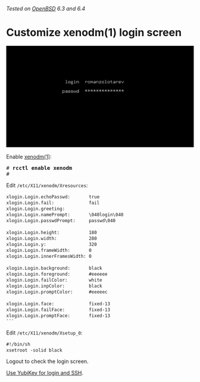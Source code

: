 _Tested on [OpenBSD](/openbsd/) 6.3 and 6.4_

# Customize xenodm(1) login screen

![login screen](xenodm.png)

Enable [xenodm(1)](https://man.openbsd.org/xenodm.1):

<pre>
# <b>rcctl enable xenodm</b>
#
</pre>

Edit `/etc/X11/xenodm/Xresources`:

	xlogin.Login.echoPasswd:       true
	xlogin.Login.fail:             fail
	xlogin.Login.greeting:
	xlogin.Login.namePrompt:       \040login\040
	xlogin.Login.passwdPrompt:     passwd\040

	xlogin.Login.height:           180
	xlogin.Login.width:            280
	xlogin.Login.y:                320
	xlogin.Login.frameWidth:       0
	xlogin.Login.innerFramesWidth: 0

	xlogin.Login.background:       black
	xlogin.Login.foreground:       #eeeeee
	xlogin.Login.failColor:        white
	xlogin.Login.inpColor:         black
	xlogin.Login.promptColor:      #eeeeec

	xlogin.Login.face:             fixed-13
	xlogin.Login.failFace:         fixed-13
	xlogin.Login.promptFace:       fixed-13
	```

Edit `/etc/X11/xenodm/Xsetup_0`:

	#!/bin/sh
	xsetroot -solid black

Logout to check the login screen.

[Use YubiKey for login and SSH](/openbsd/yubikey.html).
